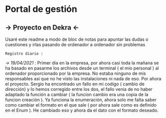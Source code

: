 # Portal de gestión

## → Proyecto en Dekra ← 

Usaré este readme a modo de bloc de notas para apuntar las dudas o cuestiones y irlas pasando de ordenador a ordenador 
sin problemas

`Registro diario :`

 _→ 19/04/2021 :_ Primer día en la empresa, por ahora casi toda la mañana se ha basado en pasarme los archivos desde un 
 terminal ( el mio personal ) al ordenador proporcionado por la empresa. No estaba ninguno de mis responsables asi que
 no he visto las instalaciones ni nada de eso. Por ahora el proyecto. Sergio ha encontrado un fallo en mi codigo 
 ( cambio de dirección) y lo hemos corregido entre los dos, el fallo venia de no haber adaptado la función a cambiar 
 ( la funcion cambio era una copia de la funcion creación ). Ya funciona la enumeración, ahora solo me falta saber como
 cambiar el formato en el que sale ( por ahora sale como es definido en el Enum ). He cambiado eso y ahora da el dato
 con el formato deseado.